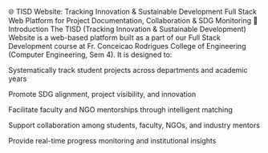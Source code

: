 🌐 TISD Website: Tracking Innovation & Sustainable Development
Full Stack Web Platform for Project Documentation, Collaboration & SDG Monitoring
🎯 Introduction
The TISD (Tracking Innovation & Sustainable Development) Website is a web-based platform built as a part of our Full Stack Development course at Fr. Conceicao Rodrigues College of Engineering (Computer Engineering, Sem 4). It is designed to:

Systematically track student projects across departments and academic years

Promote SDG alignment, project visibility, and innovation

Facilitate faculty and NGO mentorships through intelligent matching

Support collaboration among students, faculty, NGOs, and industry mentors

Provide real-time progress monitoring and institutional insights

